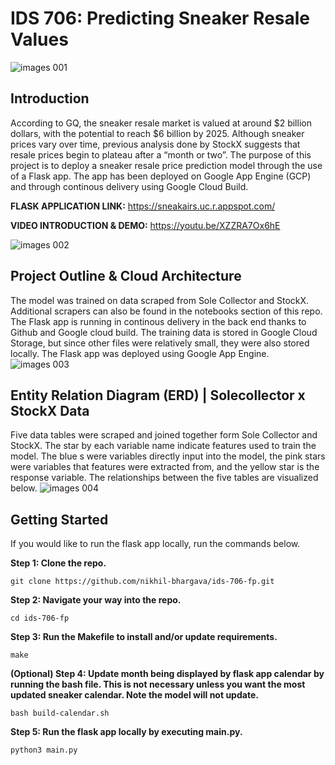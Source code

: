 # IDS 706: Predicting Sneaker Resale Values
![images 001](https://user-images.githubusercontent.com/31523376/100053226-94b01980-2ded-11eb-996f-23a5b92cbd7c.jpeg)

## Introduction
According to GQ, the sneaker resale market is valued at around $2 billion dollars, with the potential to reach $6 billion by 2025. Although sneaker prices vary over time, previous analysis done by StockX suggests that resale prices begin to plateau after a “month or two”. The purpose of this project is to deploy a sneaker resale price prediction model through the use of a Flask app. The app has been deployed on Google App Engine (GCP) and through continous delivery using Google Cloud Build. 

**FLASK APPLICATION LINK:** https://sneakairs.uc.r.appspot.com/

**VIDEO INTRODUCTION & DEMO:** https://youtu.be/XZZRA7Ox6hE

![images 002](https://user-images.githubusercontent.com/31523376/100054202-9e3a8100-2def-11eb-8bc4-174126e7405c.jpeg)

## Project Outline & Cloud Architecture
The model was trained on data scraped from Sole Collector and StockX. Additional scrapers can also be found in the notebooks section of this repo. The Flask app is running in continous delivery in the back end thanks to Github and Google cloud build. The training data is stored in Google Cloud Storage, but since other files were relatively small, they were also stored locally. The Flask app was deployed using Google App Engine.
![images 003](https://user-images.githubusercontent.com/31523376/100053751-aba33b80-2dee-11eb-8085-e047e6092932.jpeg)

## Entity Relation Diagram (ERD) | Solecollector x StockX Data
Five data tables were scraped and joined together form Sole Collector and StockX. The star by each variable name indicate features used to train the model. The blue s were variables directly input into the model, the pink stars were variables that features were extracted from, and the yellow star is the response variable. The relationships between the five tables are visualized below.
![images 004](https://user-images.githubusercontent.com/31523376/100053908-02107a00-2def-11eb-8816-97ccf23fbfb4.jpeg)

## Getting Started
If you would like to run the flask app locally, run the commands below.

**Step 1: Clone the repo.**
```
git clone https://github.com/nikhil-bhargava/ids-706-fp.git
```

**Step 2: Navigate your way into the repo.**
```
cd ids-706-fp
```

**Step 3: Run the Makefile to install and/or update requirements.**
```
make
```

**(Optional) Step 4: Update month being displayed by flask app calendar by running the bash file. This is not necessary unless you want the most updated sneaker calendar. Note the model will not update.**
```
bash build-calendar.sh
```

**Step 5: Run the flask app locally by executing main.py.**
```
python3 main.py
```
